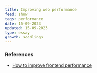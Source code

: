 ```yaml
---
title: Improving web performance
feed: show
tags: performance
date: 15-09-2023
updated: 15-09-2023
type: essay
growth: seedlings
---
```




### References
- [How to improve frontend performance](https://dev.to/manish7107/how-to-improve-front-end-performance-3ag7)
